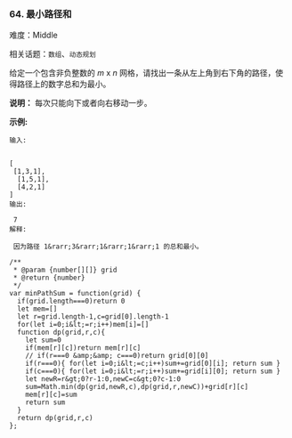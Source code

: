 ### 64. 最小路径和

难度：Middle

相关话题：`数组`、`动态规划`

给定一个包含非负整数的  *m* x *n* 网格，请找出一条从左上角到右下角的路径，使得路径上的数字总和为最小。



 **说明：** 每次只能向下或者向右移动一步。



 **示例:** 





```
输入:


[
 [1,3,1],
  [1,5,1],
  [4,2,1]
]
输出:

 7
解释:

 因为路径 1&rarr;3&rarr;1&rarr;1&rarr;1 的总和最小。

```


```
/**
 * @param {number[][]} grid
 * @return {number}
 */
var minPathSum = function(grid) {
  if(grid.length===0)return 0  
  let mem=[]
  let r=grid.length-1,c=grid[0].length-1
  for(let i=0;i&lt;=r;i++)mem[i]=[]
  function dp(grid,r,c){
    let sum=0
    if(mem[r][c])return mem[r][c]
    // if(r===0 &amp;&amp; c===0)return grid[0][0]
    if(r===0){ for(let i=0;i&lt;=c;i++)sum+=grid[0][i]; return sum }
    if(c===0){ for(let i=0;i&lt;=r;i++)sum+=grid[i][0]; return sum }
    let newR=r&gt;0?r-1:0,newC=c&gt;0?c-1:0
    sum=Math.min(dp(grid,newR,c),dp(grid,r,newC))+grid[r][c]
    mem[r][c]=sum
    return sum
  }
  return dp(grid,r,c)
};



```
